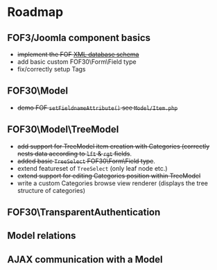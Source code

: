 # Roadmap

## FOF3/Joomla component basics
* ~~implement the FOF [XML database schema](https://github.com/akeeba/fof/wiki/The-XML-Database-Schema-Installer)~~
* add basic custom FOF30\Form\Field type
* fix/correctly setup Tags

## FOF30\Model
* ~~demo FOF `setFieldnameAttribute()` see `Model/Item.php`~~

## FOF30\Model\TreeModel
* ~~add support for TreeModel item creation with Categories (correctly nests data according to `lft` & `rgt` fields~~.
* ~~added basic `TreeSelect` FOF30\Form\Field type~~.
* extend featureset of `TreeSelect` (only leaf node etc.)
* ~~extend support for editing Categories position within TreeModel~~
* write a custom Categories browse view renderer (displays the tree structure of categories)

## FOF30\TransparentAuthentication

## Model relations

## AJAX communication with a Model
